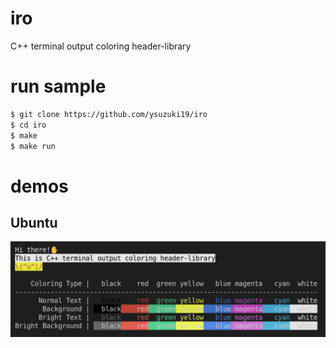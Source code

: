 # iro
C++ terminal output coloring header-library

# run sample

```bash
$ git clone https://github.com/ysuzuki19/iro
$ cd iro
$ make
$ make run
```

# demos
## Ubuntu

![files](./demos/iro_demo_ubuntu.png)